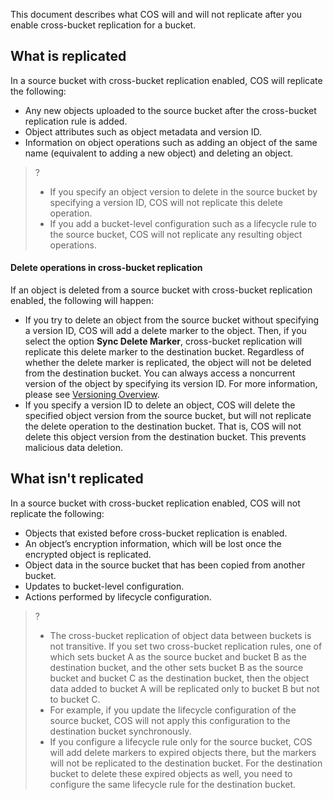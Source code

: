 This document describes what COS will and will not replicate after you enable cross-bucket replication for a bucket.

## What is replicated

In a source bucket with cross-bucket replication enabled, COS will replicate the following:

- Any new objects uploaded to the source bucket after the cross-bucket replication rule is added.
- Object attributes such as object metadata and version ID.
- Information on object operations such as adding an object of the same name (equivalent to adding a new object) and deleting an object.

>?
>
>- If you specify an object version to delete in the source bucket by specifying a version ID, COS will not replicate this delete operation.
>- If you add a bucket-level configuration such as a lifecycle rule to the source bucket, COS will not replicate any resulting object operations.

#### Delete operations in cross-bucket replication

If an object is deleted from a source bucket with cross-bucket replication enabled, the following will happen:

- If you try to delete an object from the source bucket without specifying a version ID, COS will add a delete marker to the object. Then, if you select the option **Sync Delete Marker**, cross-bucket replication will replicate this delete marker to the destination bucket. Regardless of whether the delete marker is replicated, the object will not be deleted from the destination bucket. You can always access a noncurrent version of the object by specifying its version ID. For more information, please see [Versioning Overview](https://intl.cloud.tencent.com/document/product/436/19883).
- If you specify a version ID to delete an object, COS will delete the specified object version from the source bucket, but will not replicate the delete operation to the destination bucket. That is, COS will not delete this object version from the destination bucket. This prevents malicious data deletion.

## What isn't replicated

In a source bucket with cross-bucket replication enabled, COS will not replicate the following:

- Objects that existed before cross-bucket replication is enabled.
- An object’s encryption information, which will be lost once the encrypted object is replicated.
- Object data in the source bucket that has been copied from another bucket.
- Updates to bucket-level configuration.
- Actions performed by lifecycle configuration.

>?
>
>- The cross-bucket replication of object data between buckets is not transitive. If you set two cross-bucket replication rules, one of which sets bucket A as the source bucket and bucket B as the destination bucket, and the other sets bucket B as the source bucket and bucket C as the destination bucket, then the object data added to bucket A will be replicated only to bucket B but not to bucket C.
>- For example, if you update the lifecycle configuration of the source bucket, COS will not apply this configuration to the destination bucket synchronously.
>- If you configure a lifecycle rule only for the source bucket, COS will add delete markers to expired objects there, but the markers will not be replicated to the destination bucket. For the destination bucket to delete these expired objects as well, you need to configure the same lifecycle rule for the destination bucket.
